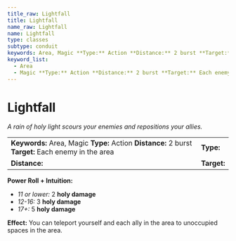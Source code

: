 ```yaml
---
title_raw: Lightfall
title: Lightfall
name_raw: Lightfall
name: Lightfall
type: classes
subtype: conduit
keywords: Area, Magic **Type:** Action **Distance:** 2 burst **Target:** Each enemy in the area
keyword_list:
  - Area
  - Magic **Type:** Action **Distance:** 2 burst **Target:** Each enemy in the area
---
```


# Lightfall

*A rain of holy light scours your enemies and repositions your allies.*

|                                                                                                     |             |
| :-------------------------------------------------------------------------------------------------- | :---------- |
| **Keywords:** Area, Magic **Type:** Action **Distance:** 2 burst **Target:** Each enemy in the area | **Type:**   |
| **Distance:**                                                                                       | **Target:** |

**Power Roll + Intuition:**

- *11 or lower:* 2 **holy damage**
- *12-16:* 3 **holy damage**
- *17+:* 5 **holy damage**

**Effect:** You can teleport yourself and each ally in the area to unoccupied spaces in the area.
